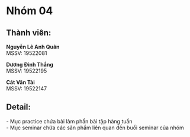 <h1>Nhóm 04</h1>
<h2>Thành viên:</h2>
<p><b>Nguyễn Lê Anh Quân</b><br>
MSSV: 19522081</p>
<p><b>Dương Đình Thắng</b><br>
MSSV: 19522195</p>
<p><b>Cát Văn Tài</b><br>
MSSV: 19522147</p>
<h2>Detail:</h2>
<p>
- Mục practice chứa bài làm phần bài tập hàng tuần<br>
- Mục seminar chứa các sản phẩm liên quan đến buổi seminar của nhóm
</p>
